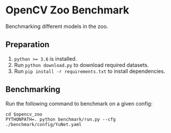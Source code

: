 # OpenCV Zoo Benchmark

Benchmarking different models in the zoo.

## Preparation

1. `python >= 3.6` is installed.
2. Run `python download.py` to download required datasets.
3. Run `pip install -r requirements.txt` to install dependencies.

## Benchmarking

Run the following command to benchmark on a given config:

```shell
cd $opencv_zoo
PYTHONPATH=. python benchmark/run.py --cfg ./benchmark/config/YuNet.yaml
```